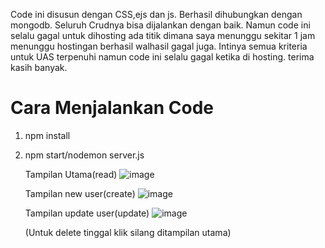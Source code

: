 Code ini disusun dengan CSS,ejs dan js. Berhasil dihubungkan  dengan mongodb. Seluruh Crudnya bisa dijalankan dengan baik. Namun code ini selalu gagal untuk dihosting ada titik dimana saya menunggu sekitar 1 jam menunggu hostingan berhasil walhasil gagal juga. Intinya semua kriteria untuk UAS terpenuhi namun code ini selalu gagal ketika di hosting. terima kasih banyak.

# Cara Menjalankan Code

1. npm install
2. npm start/nodemon server.js

     Tampilan Utama(read)
![image](https://github.com/Abdulazzam1/UAS-PPAW1/assets/139703891/7b9823e5-e882-4871-b10a-b0c49f335613)

    Tampilan new user(create)
   ![image](https://github.com/Abdulazzam1/UAS-PPAW1/assets/139703891/94ac2616-b82a-4019-9f6e-c19da167f455)

   Tampilan update user(update)
   ![image](https://github.com/Abdulazzam1/UAS-PPAW1/assets/139703891/8c920849-26ac-47fe-bce3-2cf287478cd8)

   (Untuk delete tinggal klik silang ditampilan utama)


   

